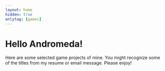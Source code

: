 ```yaml
---
layout: home
hidden: true
onlytag: [games]
---
```


# Hello Andromeda!

Here are some selected game projects of mine. You might recognize some of the titles from my resume or email message. Please enjoy!